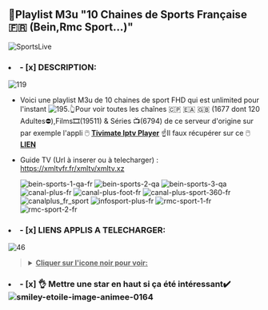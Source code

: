 
## 👋Playlist M3u "10 Chaines de Sports Française  🇫🇷 (Bein,Rmc Sport...)"

![SportsLive](https://github.com/victore447/M3uSportsFrance/assets/48101775/047408df-b21e-4163-8506-17b81ed675d1)

### <li>- [x] DESCRIPTION: </li>
![119](https://github.com/victore447/M3uSportsFrance/assets/48101775/0d1b4ef4-12bf-4400-89c6-cf228333bb06)
- Voici une playlist M3u de 10 chaines de sport FHD qui est unlimited pour l'instant ![195](https://github.com/victore447/M3uSportsFrance/assets/48101775/b808fcd9-2123-4b54-a6a6-63b5533d526e).👆Pour voir toutes les chaînes 🇨🇵 🇪🇦 🇬🇧 (1677 dont 120 Adultes⛔),Films🎞️(19511) & Séries 📺(6794) de ce serveur d'origine sur par exemple l'appli 🖱️ **[Tivimate Iptv Player](https://play.google.com/store/apps/details?id=ar.tvplayer.tv&hl=fr&gl=US)**
☝️Il faux récupérer sur ce 🖱️ **[LIEN](https://github.com/victore447/M3uSportsFrance/blob/main/M3uSportsFrance.m3u)**

- Guide TV (Url à inserer ou à telecharger) : https://xmltvfr.fr/xmltv/xmltv.xz
 
  ![bein-sports-1-qa-fr](https://github.com/victore447/M3uSportsFrance/assets/48101775/90648111-2422-42a7-81bb-18d1ed68ce6e)
  ![bein-sports-2-qa](https://github.com/victore447/M3uSportsFrance/assets/48101775/d2e3e90a-1236-40fa-8a44-40d5d208455c)
  ![bein-sports-3-qa](https://github.com/victore447/M3uSportsFrance/assets/48101775/fbca7480-fb4c-48a3-beba-76eabf27e54b)
  ![canal-plus-fr](https://github.com/victore447/M3uSportsFrance/assets/48101775/f3671baf-b1cb-4de0-89a9-bae7f89c240e)
  ![canal-plus-foot-fr](https://github.com/victore447/M3uSportsFrance/assets/48101775/ec343185-4483-4ee4-9ff1-436789be5932)
  ![canal-plus-sport-360-fr](https://github.com/victore447/M3uSportsFrance/assets/48101775/4b2a2350-0f59-42e9-986b-9ee0d00dc997)
  ![canalplus_fr_sport](https://github.com/victore447/M3uSportsFrance/assets/48101775/2dca8355-8e0b-48a4-a756-3e618d894ab1)
  ![infosport-plus-fr](https://github.com/victore447/M3uSportsFrance/assets/48101775/a7d7e6b4-08b2-4740-b603-15065404f279)
  ![rmc-sport-1-fr](https://github.com/victore447/M3uSportsFrance/assets/48101775/7522ae68-842f-4b96-9985-d8e15f910358)
  ![rmc-sport-2-fr](https://github.com/victore447/M3uSportsFrance/assets/48101775/8d952874-4878-4b4a-b76e-092d0edaef01)

></details>
### <li>- [x] LIENS APPLIS A TELECHARGER: </li>
![46](https://github.com/victore447/FilmsSeriesStrmdanskodi/assets/48101775/caa9e727-800b-4827-a780-9684462ccf19)
><details>
>  <summary><b><u>Cliquer sur l'icone noir pour voir:</u></b></summary>
>  
> - 🖲️ **[Kodi Google Play Store](https://play.google.com/store/apps/details?id=org.xbmc.kodi&hl=fr&gl=US)**
> - ![Kodi](https://github.com/victore447/M3uSportsFrance/assets/48101775/ded92ac9-7fe5-431c-ae8a-51e15bbd381b)
> - 🖲️ **[Premium Mod Ott Tv](https://leeapk.com/ott-tv-mod-apk/)**
> - 🖲️ **[Ott Tv Google Play Store](https://play.google.com/store/apps/details?id=appnovatica.tv&hl=fr&gl=US)**
> - ![Ott Navigator Google Play Store](https://github.com/victore447/M3uSportsFrance/assets/48101775/86d9a2f8-6516-4f7d-a1e6-89c429e438f3)
> - 🖲️ **[Premium Mod Tivimate Iptv Player](https://dlandroid.com/tivimate-iptv-player-apk)**
> - 🖲️ **[Tivimate Iptv Player Google Play Store](https://play.google.com/store/apps/details?id=ar.tvplayer.tv&hl=fr&gl=US)**
> -  ![Tivimate](https://github.com/victore447/M3uSportsFrance/assets/48101775/2ed83ae1-f593-4ed9-951a-45bb9a9ba029)
> - 🖲️ **[Premium Mod Televizo](https://happymod.com/ottplay-iptv-725-7-mod/com.ottplay.ottplay/)**
> - 🖲️ **[Televizo Google Play Store](https://play.google.com/store/apps/details?id=com.ottplay.ottplay&hl=es)**
> - ![unnamed](https://github.com/victore447/CamGirlsLivePlaylistM3u/assets/48101775/255b84d0-9df4-46a8-a083-876e77403a59)

>  
></details>

### <li>- [x] 👌 Mettre une star en haut si ça été intéressant✔️ </li>![smiley-etoile-image-animee-0164](https://github.com/victore447/FilmsSeriesStrmdanskodi/assets/48101775/dc73a5b7-e38e-4d80-9cbc-68ac5dd89826)
